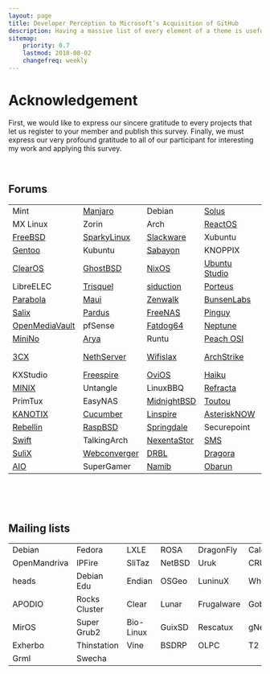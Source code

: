 ```yaml
---
layout: page
title: Developer Perception to Microsoft’s Acquisition of GitHub
description: Having a massive list of every element of a theme is useful for quick referencing and ideas. Here is every component of Massively!
sitemap:
    priority: 0.7
    lastmod: 2018-08-02
    changefreq: weekly
---
```

<link rel="stylesheet" href="{{ "/assets/css/table.css" | absolute_url }}">

<h1>Acknowledgement</h1>
<p>	 First, we would like to express our sincere gratitude to every projects that let us register to your member and publish this survey. Finally, we must express our very profound gratitude to all of our participant for interesting my work and applying this survey.</p>
<br>
<div id="content">
  <h2>Forums</h2>
  <div id="table-scroll">
    <table>
      <tr>
        <td>Mint</td>
        <td>
          <a href="https://forum.manjaro.org/t/research-survey-impact-of-microsoft-acquisition-of-github/51308">Manjaro</a>
        </td>
        <td>Debian</td>
        <td>
          <a href="https://solus-project.com/forums/viewtopic.php?f=13&t=12409">Solus</a>
        </td>
        <td>
          <a href="https://forum.antergos.com/topic/10226/research-survey-impact-of-microsoft-acquisition-of-github">Antergos</a>
        </td>
        <td>openSUSE</td>
      </tr>
      <tr>
        <td>MX Linux</td>
        <td>Zorin</td>
        <td>Arch</td>
        <td>
          <a href="https://www.reactos.org/forum/viewtopic.php?f=13&t=17253&p=131806#p131806">ReactOS</a>
        </td>
        <td>
          <a href="https://www.linuxliteos.com/forums/off-topic/research-survey-impact-of-microsoft-acquisition-of-github/">Lite</a>
        </td>
        <td>
          <a href="http://www.murga-linux.com/puppy/viewtopic.php?p=997724#997724">Puppy</a>
        </td>
      </tr>
      <tr>
        <td>
          <a href="https://forums.freebsd.org/threads/impact-of-microsoft-acquirement-of-github.66500/">FreeBSD</a>
        </td>
        <td>
          <a href="https://sparkylinux.org/forum/index.php/topic,4488.msg11398.html#msg11398">SparkyLinux</a>
        </td>
        <td>
          <a href="https://www.linuxquestions.org/questions/showthread.php?p=5874824#post5874824">Slackware</a>
        </td>
        <td>Xubuntu</td>
        <td>
          <a href="https://dev1galaxy.org/viewtopic.php?pid=10590#p10590">Devuan</a>
        </td>
        <td>
          <a href="https://www.linuxquestions.org/questions/showthread.php?p=5874824#post5874824">Bodhi</a>
        </td>
      </tr>
      <tr>
        <td>
          <a href="https://forums.gentoo.org/viewtopic-p-8236548.html#8236548">Gentoo</a>
        </td>
        <td>Kubuntu</td>
        <td>
          <a href="https://forum.sabayon.org/viewtopic.php?f=3&t=34352">Sabayon</a>
        </td>
        <td>KNOPPIX</td>
        <td>
          <a href="https://www.linuxquestions.org/questions/showthread.php?p=5874824#post5874824">4MLinux</a>
        </td>
        <td>
          <a href="http://forum.tinycorelinux.net/index.php/topic,22028.0.html">Tiny Core</a>
        </td>
      </tr>
      <tr>
        <td>
          <a href="https://www.clearos.com/clearfoundation/social/community/research-survey-impact-of-microsoft-acquisition-of-github">ClearOS</a>
        </td>
        <td>
          <a href="https://forums.ghostbsd.org/viewtopic.php?f=62&t=1057">GhostBSD</a>
        </td>
        <td>
          <a href="https://groups.google.com/forum/#!topic/nix-devel/BQUBETNZYzA">NixOS</a>
        </td>
        <td>
          <a href="https://ubuntuforums.org/showthread.php?t=2395539&p=13780619#post13780619">Ubuntu Studio</a>
        </td>
        <td>
          <a href="https://forums.nutyx.org/index.php?topic=294.0">NuTyX</a>
        </td>
        <td>wattOS</td>
      </tr>
      <tr>
        <td>LibreELEC</td>
        <td>
          <a href="https://trisquel.info/en/forum/research-survey-impact-microsoft-acquisition-github">Trisquel</a>
        </td>
        <td>
          <a href="https://forum.siduction.org/index.php?topic=7236.new#new">siduction</a>
        </td>
        <td>
          <a href="https://forum.porteus.org/viewtopic.php?f=48&t=7867">Porteus</a>
        </td>
        <td>
          <a href="http://forum.elivecd.org/read.php?8,9016">Elive</a>
        </td>
        <td>
          <a href="http://scientificlinuxforum.org/index.php?act=ST&f=7&t=3788">Scientific</a>
        </td>
      </tr>
      <tr>
        <td>
          <a href="https://www.reddit.com/r/Parabola/comments/8vps78/research_survey_impact_of_microsoft_acquisition/">Parabola</a>
        </td>
        <td>
          <a href="https://forums.mauilinux.org/showthread.php?tid=24790">Maui</a>
        </td>
        <td>
          <a href="https://www.linuxquestions.org/questions/showthread.php?p=5874824#post5874824">Zenwalk</a>
        </td>
        <td>
          <a href="https://forums.bunsenlabs.org/viewtopic.php?pid=74334#p74334">BunsenLabs</a>
        </td>
        <td>
          <a href="https://groups.google.com/forum/#!topic/voidlinux/yPHfE_ZRQP8">Void</a>
        </td>
        <td>
          <a href="https://forum.artixlinux.org/index.php/topic,595.new.html#new">Artix</a>
        </td>
      </tr>
      <tr>
        <td>
          <a href="https://forum.salixos.org/viewtopic.php?f=12&t=7655">Salix</a>
        </td>
        <td>
          <a href="http://forum.pardus.org.tr/t/research-survey-impact-of-microsoft-acquisition-of-github/5423/2">Pardus</a>
        </td>
        <td>
          <a href="https://forums.freenas.org/index.php?threads/research-survey-impact-of-microsoft-acquisition-of-github.68309/">FreeNAS</a>
        </td>
        <td>
          <a href="https://forum.pinguyos.com/Thread-Research-survey-Impact-of-Microsoft-Acquisition-of-GitHub">Pinguy</a>
        </td>
        <td>
          <a href="http://forums.nas4free.org/viewtopic.php?f=49&t=13783&sid=751aedd13760e6abb456e15434779370">NAS4Free</a>
        </td>
        <td>IPFire</td>
      </tr>
      <tr>
        <td>
          <a href="https://forum.openmediavault.org/index.php/Thread/23437-Research-survey-Impact-of-Microsoft-Acquisition-of-GitHub/?postID=178296#post178296">OpenMediaVault</a>
        </td>
        <td>pfSense</td>
        <td>
          <a href="http://www.murga-linux.com/puppy/viewtopic.php?p=997724#997724">Fatdog64</a>
        </td>
        <td>
          <a href="http://www.zevenos.com/forum/showthread.php?tid=22629">Neptune</a>
        </td>
        <td>SUSE</td>
        <td>
          <a href="https://forum.vyos.io/t/research-survey-impact-of-microsoft-acquisition-of-github/2143">VyOS</a>
        </td>
      </tr>
      <tr>
        <td>
          <a href="https://minino.galpon.org/en/research-survey-impact-microsoft-acquisition-github">MiniNo</a>
        </td>
        <td>
          <a href="https://www.linuxquestions.org/questions/showthread.php?p=5874824#post5874824">Arya</a>
        </td>
        <td>Runtu</td>
        <td>
          <a href="http://www.peachosi.com/peachosiforum/discussion/75/research-survey-impact-of-microsoft-acquisition-of-github/p1?new=1">Peach OSI</a>
        </td>
        <td>
          <a href="https://www.salentos.it/community/viewtopic.php?pid=1735#p1735">SalentOS</a>
        </td>
        <td>
          <a href="https://groups.google.com/a/zevenet.com/forum/#!topic/zevenet-ce-users/1p0SlyCZQ9w">Zevenet</a>
        </td>
      </tr>
      <tr>
        <td>
          <a href="https://pbxinaflash.com/community/threads/research-survey-impact-of-microsoft-acquisition-of-github.22919/">3CX</a>
        </td>
        <td>
          <a href="https://community.nethserver.org/t/research-survey-impact-of-microsoft-acquisition-of-github/10240/4">NethServer</a>
        </td>
        <td>
          <a href="https://foro.seguridadwireless.net/foro-libre-offtopic/research-survey-impact-of-microsoft-acquisition-of-github/new/#new">Wifislax</a>
        </td>
        <td>
          <a href="https://www.reddit.com/r/archstrike/comments/8vpe9s/research_survey_impact_of_microsoft_acquisition/">ArchStrike</a>
        </td>
        <td>
          <a href="https://forum.porteus.org/viewtopic.php?f=48&t=7867">Porteus Kiosk</a>
        </td>
        <td>
          <a href="https://groups.google.com/forum/#!forum/funtoo-dev">Funtoo</a>
        </td>
      </tr>
      <tr>
        <td>KXStudio</td>
        <td>
          <a href="http://linspire.boards.net/thread/50/survey-impact-microsoft-acquirement-github">Freespire</a>
        </td>
        <td>
          <a href="https://groups.google.com/a/ovios.org/forum/#!topic/ovios-linux/DU26ye0SVy4">OviOS</a>
        </td>
        <td>
          <a href="https://discuss.haiku-os.org/t/survey-impact-of-microsoft-acquirement-of-github/7015/2">Haiku</a>
        </td>
        <td>
          <a href="http://pearllinux.com/hangout/index.php?topic=34.0">Pearl</a>
        </td>
        <td>
          <a href="http://www.karoshi.org.uk/forum/viewtopic.php?f=11&t=799&sid=859759658e4b3bba83161c91cbd85c23">Karoshi</a>
        </td>
      </tr>
      <tr>
        <td>
          <a href="https://groups.google.com/forum/#!forum/minix3">MINIX</a>
        </td>
        <td>Untangle</td>
        <td>LinuxBBQ</td>
        <td>
          <a href="https://dev1galaxy.org/viewtopic.php?pid=10588#p10588">Refracta</a>
        </td>
        <td>
          <a href="https://www.biglinux.com.br/forum/viewtopic.php?f=34&t=96104&sid=b08ce8d26e3e1b2343ba8a7268a0e8ce">BigLinux</a>
        </td>
        <td>
          <a href="https://groups.google.com/a/hardenedbsd.org/forum/#!topic/libressl-dev/jKxbLcPxLcw">HardenedBSD</a>
        </td>
      </tr>
      <tr>
        <td>PrimTux</td>
        <td>EasyNAS</td>
        <td>
          <a href="http://forum.midnightbsd.org/Survey-Impact-of-Microsoft-acquirement-of-GitHub-td32.html">MidnightBSD</a>
        </td>
        <td>
          <a href="http://www.murga-linux.com/puppy/viewtopic.php?p=997724#997724">Toutou</a>
        </td>
        <td>
          <a href="https://www.turnkeylinux.org/forum/general/tue-20180703-0602/research-survey-impact-microsoft-acquisition-github">TurnKey</a>
        </td>
        <td>
          <a href="https://dietpi.com/phpbb/viewtopic.php?f=9&t=4171">DietPi</a>
        </td>
      </tr>
      <tr>
        <td>
          <a href="http://www.kanotix.com/index.php?name=PNphpBB2&file=viewtopic&p=180717#180717">KANOTIX</a>
        </td>
        <td>
          <a href="https://www.linuxquestions.org/questions/showthread.php?p=5874824#post5874824">Cucumber</a>
        </td>
        <td>
          <a href="http://linspire.boards.net/thread/50/survey-impact-microsoft-acquirement-github">Linspire</a>
        </td>
        <td>
          <a href="https://community.asterisk.org/t/survey-impact-of-microsoft-acquirement-of-github/75137/1">AsteriskNOW</a>
        </td>
        <td>RISC</td>
        <td>
          <a href="https://neverware.zendesk.com/hc/en-us/community/posts/360003383008-Impact-of-Microsoft-acquirement-of-GitHub">CloudReady</a>
        </td>
      </tr>
      <tr>
        <td>
          <a href="https://therebellin.com/questions/question/impact-of-microsoft-acquirement-of-github">Rebellin</a>
        </td>
        <td>
          <a href="https://forums.freebsd.org/threads/impact-of-microsoft-acquirement-of-github.66500/">RaspBSD</a>
        </td>
        <td>
          <a href="https://groups.google.com/forum/#!topic/springdale-devel/X3JRurEse8U">Springdale</a>
        </td>
        <td>Securepoint</td>
        <td>
          <a href="http://forum.pld-linux.org/viewtopic.php?p=38877#38877">PLD</a>
        </td>
        <td>
          <a href="https://forums.contribs.org/index.php?topic=53675.new#new">SME Server</a>
        </td>
      </tr>
      <tr>
        <td>
          <a href="https://groups.google.com/forum/?fromgroups#!topic/linux-swift-users/wtdOJdt4j00">Swift</a>
        </td>
        <td>TalkingArch</td>
        <td>
          <a href="https://community.nexenta.com/s/question/0D50P00003w92NiSAI/survey-impact-of-microsoft-acquirement-of-github">NexentaStor</a>
        </td>
        <td>
          <a href="https://sms.it-ccs.com/forum/viewtopic.php?p=4623#4623">SMS</a>
        </td>
        <td>
          <a href="https://groups.google.com/forum/#!topic/ulteo-ovd-community-support/rXzGMfuXioQ">Ulteo</a>
        </td>
        <td>
          <a href="https://volumio.org/forum/impact-microsoft-acquirement-github-t10250.html">Volumio</a>
        </td>
      </tr>
      <tr>
        <td>
          <a href="http://www.sulix.hu/forum/sulixerver-jellemzoi?page=3#comment-297">SuliX</a>
        </td>
        <td>
          <a href="https://groups.google.com/forum/#!topic/webc-users/ZIansJILZoc">Webconverger</a>
        </td>
        <td>
          <a href="https://sourceforge.net/p/drbl/discussion/Open_discussion/thread/547eb440/?limit=25#0c20">DRBL</a>
        </td>
        <td>
          <a href="https://www.linuxquestions.org/questions/showthread.php?p=5874824#post5874824">Dragora</a>
        </td>
        <td>
          <a href="https://forums.ubports.com/topic/1399/survey-impact-of-microsoft-acquirement-of-github">UBports</a>
        </td>
        <td>Liquid Lemur</td>
      </tr>
      <tr>
        <td>
          <a href="https://paul.is-a-geek.org/aio-srt/community-support/comment-page-2/#comment-2357">AIO</a>
        </td>
        <td>SuperGamer</td>
        <td>
          <a href="https://forum.namiblinux.org/t/survey-impact-of-microsoft-acquirement-of-github/58">Namib</a>
        </td>
        <td>
          <a href="https://forum.obarun.org/viewtopic.php?pid=2516#p2516">Obarun</a>
        </td>
      </tr>
    </table>
  </div>

  <br><br><br>
  <h2>Mailing lists</h2>
  <table>
    <tr>
      <td>Debian</td>
      <td>Fedora</td>
      <td>LXLE</td>
      <td>ROSA</td>
      <td>DragonFly</td>
      <td>Calculate</td>
    </tr>
    <tr>
      <td>OpenMandriva</td>
      <td>IPFire</td>
      <td>SliTaz</td>
      <td>NetBSD</td>
      <td>Uruk</td>
      <td>CRUX</td>
    </tr>
    <tr>
      <td>heads</td>
      <td>Debian Edu</td>
      <td>Endian</td>
      <td>OSGeo</td>
      <td>LuninuX</td>
      <td>Whonix</td>
    </tr>
    <tr>
      <td>APODIO</td>
      <td>Rocks Cluster</td>
      <td>Clear</td>
      <td>Lunar</td>
      <td>Frugalware</td>
      <td>GoboLinux</td>
    </tr>
    <tr>
      <td>MirOS</td>
      <td>Super Grub2</td>
      <td>Bio-Linux</td>
      <td>GuixSD</td>
      <td>Rescatux</td>
      <td>gNewSense</td>
    </tr>
    <tr>
      <td>Exherbo</td>
      <td>Thinstation</td>
      <td>Vine</td>
      <td>BSDRP</td>
      <td>OLPC</td>
      <td>T2</td>
    </tr>
    <tr>
      <td>Grml</td>
      <td>Swecha</td>
    </tr>
  </table>
</div>